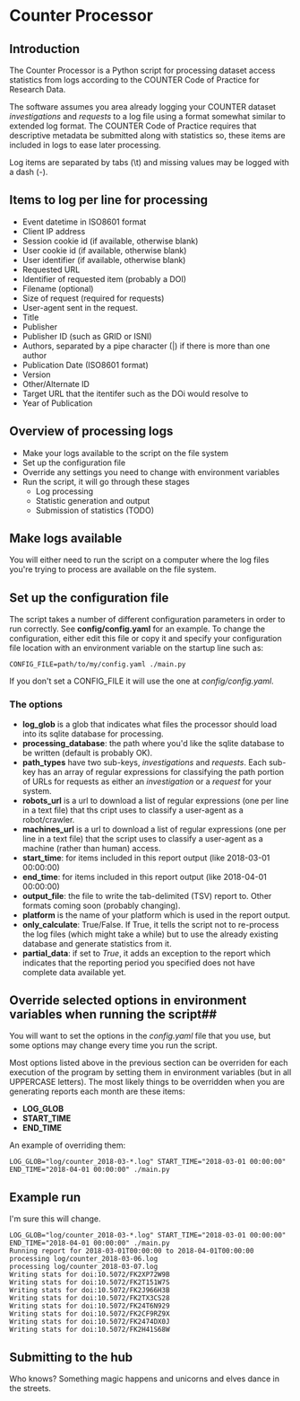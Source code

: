 # Counter Processor

## Introduction

The Counter Processor is a Python script for processing dataset access statistics from logs
according to the COUNTER Code of Practice for Research Data.

The software assumes you area already logging your COUNTER dataset *investigations* and *requests* to a log file using a format somewhat similar to extended log format.  The COUNTER Code of Practice requires that descriptive metadata be submitted along with statistics so, these items are included in logs to ease later processing.

Log items are separated by tabs (\t) and missing values may be logged with a dash (-).

## Items to log per line for processing
- Event datetime in ISO8601 format
- Client IP address
- Session cookie id (if available, otherwise blank)
- User cookie id (if available, otherwise blank)
- User identifier (if available, otherwise blank)
- Requested URL
- Identifier of requested item (probably a DOI)
- Filename (optional)
- Size of request (required for requests)
- User-agent sent in the request.
- Title
- Publisher
- Publisher ID (such as GRID or ISNI)
- Authors, separated by a pipe character (|) if there is more than one author
- Publication Date (ISO8601 format)
- Version
- Other/Alternate ID
- Target URL that the itentifer such as the DOi would resolve to
- Year of Publication

## Overview of processing logs

- Make your logs available to the script on the file system
- Set up the configuration file
- Override any settings you need to change with environment variables
- Run the script, it will go through these stages
  - Log processing
  - Statistic generation and output
  - Submission of statistics (TODO)

## Make logs available  
You will either need to run the script on a computer where the log files you're trying to process are available on the file system.

## Set up the configuration file
The script takes a number of different configuration parameters in order to run correctly.  See **config/config.yaml** for an example.  To change the configuration, either edit this file or copy it and specify your configuration file location with an environment variable on the startup line such as:

```CONFIG_FILE=path/to/my/config.yaml ./main.py```

If you don't set a CONFIG_FILE it will use the one at *config/config.yaml*.

### The options
- **log_glob** is a glob that indicates what files the processor should load into its sqlite database for processing.
- **processing_database**: the path where you'd like the sqlite database to be written (default is probably OK).
- **path_types** have two sub-keys, *investigations* and *requests*. Each sub-key has an array of regular expressions for classifying the path portion of URLs for requests as either an *investigation* or a *request* for your system.
- **robots_url** is a url to download a list of regular expressions (one per line in a text file) that ths cript uses to classify a user-agent as a robot/crawler.
- **machines_url** is a url to download a list of regular expressions (one per line in a text file) that the script uses to classify a user-agent as a machine (rather than human) access.
- **start_time**: for items included in this report output (like 2018-03-01 00:00:00)
- **end_time**: for items included in this report output (like 2018-04-01 00:00:00)
- **output_file**: the file to write the tab-delimited (TSV) report to.  Other formats coming soon (probably changing).
- **platform** is the name of your platform which is used in the report output.
- **only_calculate**: True/False. If True, it tells the script not to re-process the log files (which might take a while) but to use the already existing database and generate statistics from it.
- **partial_data**: if set to *True*, it adds an exception to the report which indicates that the reporting period you specified does not have complete data available yet.

## Override selected options in environment variables when running the script##
You will want to set the options in the *config.yaml* file that you use, but some options may change every time you run the script. 

Most options listed above in the previous section can be overriden for each execution of the program by setting them in environment variables (but in all UPPERCASE letters).  The most likely things to be overridden when you are generating reports each month are these items:

- **LOG_GLOB**
- **START_TIME**
- **END_TIME**

An example of overriding them:

```LOG_GLOB="log/counter_2018-03-*.log" START_TIME="2018-03-01 00:00:00" END_TIME="2018-04-01 00:00:00" ./main.py```

## Example run

I'm sure this will change.

```
LOG_GLOB="log/counter_2018-03-*.log" START_TIME="2018-03-01 00:00:00" END_TIME="2018-04-01 00:00:00" ./main.py
Running report for 2018-03-01T00:00:00 to 2018-04-01T00:00:00
processing log/counter_2018-03-06.log
processing log/counter_2018-03-07.log
Writing stats for doi:10.5072/FK2XP72W9B
Writing stats for doi:10.5072/FK2T151W7S
Writing stats for doi:10.5072/FK2J966H3B
Writing stats for doi:10.5072/FK2TX3CS28
Writing stats for doi:10.5072/FK24T6N929
Writing stats for doi:10.5072/FK2CF9RZ9X
Writing stats for doi:10.5072/FK2474DX0J
Writing stats for doi:10.5072/FK2H41S68W
```

## Submitting to the hub

Who knows? Something magic happens and unicorns and elves dance in the streets.
